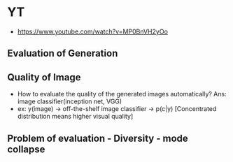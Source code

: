 # YT  
  * https://www.youtube.com/watch?v=MP0BnVH2yOo  


## Evaluation of Generation  
## Quality of Image  

 * How to evaluate the quality of the generated images automatically?  Ans: image classifier(inception net, VGG)  
 * ex: y(image) -> off-the-shelf image classifier -> p(c|y) [Concentrated distribution means higher visual quality]  

## Problem of evaluation - Diversity - mode collapse  
